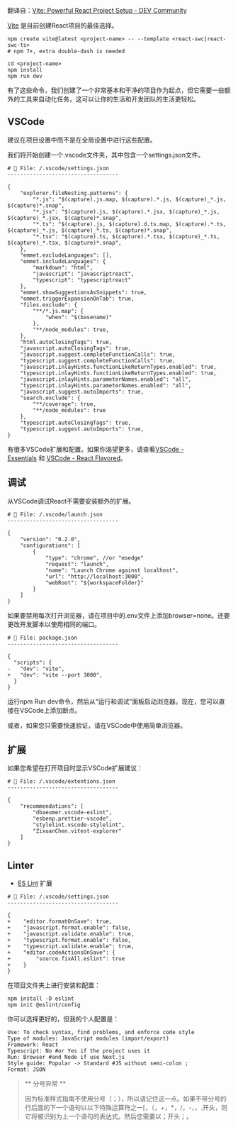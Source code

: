 翻译自：[Vite: Powerful React Project Setup - DEV Community](https://dev.to/equiman/vite-powerful-react-project-g4m)

[Vite](https://vitejs.dev/) 是目前创建React项目的最佳选择。

```
npm create vite@latest <project-name> -- --template <react-swc|react-swc-ts>
# npm 7+, extra double-dash is needed

cd <project-name>
npm install
npm run dev
```

有了这些命令，我们创建了一个非常基本和干净的项目作为起点，但它需要一些额外的工具来自动化任务，这可以让你的生活和开发团队的生活更轻松。

## VSCode

建议在项目设置中而不是在全局设置中进行这些配置。

我们将开始创建一个.vscode文件夹，其中包含一个settings.json文件。

```
# 📄 File: /.vscode/settings.json
-----------------------------------

{
    "explorer.fileNesting.patterns": {
        "*.js": "$(capture).js.map, $(capture).*.js, $(capture)_*.js, $(capture)*.snap",
        "*.jsx": "$(capture).js, $(capture).*.jsx, $(capture)_*.js, $(capture)_*.jsx, $(capture)*.snap",
        "*.ts": "$(capture).js, $(capture).d.ts.map, $(capture).*.ts, $(capture)_*.js, $(capture)_*.ts, $(capture)*.snap",
        "*.tsx": "$(capture).ts, $(capture).*.tsx, $(capture)_*.ts, $(capture)_*.tsx, $(capture)*.snap",
    },
    "emmet.excludeLanguages": [],
    "emmet.includeLanguages": {
        "markdown": "html",
        "javascript": "javascriptreact",
        "typescript": "typescriptreact"
    },
    "emmet.showSuggestionsAsSnippets": true,
    "emmet.triggerExpansionOnTab": true,
    "files.exclude": {
        "**/*.js.map": {
            "when": "$(basename)"
        },
        "**/node_modules": true,
    },
    "html.autoClosingTags": true,
    "javascript.autoClosingTags": true,
    "javascript.suggest.completeFunctionCalls": true,
    "typescript.suggest.completeFunctionCalls": true,
    "javascript.inlayHints.functionLikeReturnTypes.enabled": true,
    "typescript.inlayHints.functionLikeReturnTypes.enabled": true,
    "javascript.inlayHints.parameterNames.enabled": "all",
    "typescript.inlayHints.parameterNames.enabled": "all",
    "javascript.suggest.autoImports": true,
    "search.exclude": {
        "**/coverage": true,
        "**/node_modules": true
    },
    "typescript.autoClosingTags": true,
    "typescript.suggest.autoImports": true,
}
```

有很多VSCode扩展和配置。如果你渴望更多，请查看[VSCode - Essentials](https://dev.to/equiman/my-essential-visual-studio-code-extensions-and-configurations-5197) 和 [VSCode - React Flavored](https://dev.to/equiman/vscode-react-flavored-134h)。

## 调试

从VSCode调试React不需要安装额外的扩展。

```
# 📄 File: /.vscode/launch.json
-----------------------------------

{
    "version": "0.2.0",
    "configurations": [
        {
            "type": "chrome", //or "msedge"
            "request": "launch",
            "name": "Launch Chrome against localhost",
            "url": "http://localhost:3000",
            "webRoot": "${workspaceFolder}"
        }
    ]
}
```



如果要禁用每次打开浏览器，请在项目中的.env文件上添加browser=none。还要更改开发脚本以使用相同的端口。



```
# 📄 File: package.json
-----------------------------------

{
  "scripts": {
-   "dev": "vite",
+   "dev": "vite --port 3000",
  }
}

```



运行npm Run dev命令，然后从“运行和调试”面板启动浏览器。现在，您可以直接在VSCode上添加断点。

或者，如果您只需要快速验证，请在VSCode中使用简单浏览器。



## 扩展



如果您希望在打开项目时显示VSCode扩展建议：



```
# 📄 File: /.vscode/extentions.json
-----------------------------------

{
    "recommendations": [
        "dbaeumer.vscode-eslint",
        "esbenp.prettier-vscode",
        "stylelint.vscode-stylelint",
        "ZixuanChen.vitest-explorer"
    ]
}
```



## Linter



- [ES Lint](https://marketplace.visualstudio.com/items?itemName=dbaeumer.vscode-eslint) 扩展



```
# 📄 File: /.vscode/settings.json
-----------------------------------

{ 
+    "editor.formatOnSave": true,
+    "javascript.format.enable": false,
+    "javascript.validate.enable": true,
+    "typescript.format.enable": false,
+    "typescript.validate.enable": true,
+    "editor.codeActionsOnSave": {
+        "source.fixAll.eslint": true
+    }
}
```



在项目文件夹上进行安装和配置：



```
npm install -D eslint
npm init @eslint/config
```



你可以选择更好的，但我的个人配置是：



```
Use: To check syntax, find problems, and enforce code style
Type of modules: JavaScript modules (import/export)
Framework: React
Typescript: No #or Yes if the project uses it
Run: Browser #and Node if use Next.js
Style guide: Popular -> Standard #JS without semi-colon ;
Format: JSON
```



> ** 分号异常 **
> 
> 
> 因为标准样式指南不使用分号（；），所以请记住这一点。如果不带分号的行后面的下一个语句以以下特殊运算符之一[，（，+，\*，/，-，，.开头，则它将被识别为上一个语句的表达式。然后您需要以；开头；。






